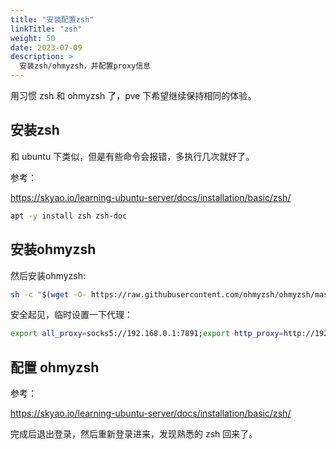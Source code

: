 ```yaml
---
title: "安装配置zsh"
linkTitle: "zsh"
weight: 50
date: 2023-07-09
description: >
  安装zsh/ohmyzsh，并配置proxy信息
---
```


用习惯 zsh 和 ohmyzsh 了，pve 下希望继续保持相同的体验。

## 安装zsh

和 ubuntu 下类似，但是有些命令会报错，多执行几次就好了。

参考：

https://skyao.io/learning-ubuntu-server/docs/installation/basic/zsh/

```bash
apt -y install zsh zsh-doc
```

## 安装ohmyzsh

然后安装ohmyzsh:

```bash
sh -c "$(wget -O- https://raw.githubusercontent.com/ohmyzsh/ohmyzsh/master/tools/install.sh)"
```

安全起见，临时设置一下代理：

```bash
export all_proxy=socks5://192.168.0.1:7891;export http_proxy=http://192.168.0.1:7890;export https_proxy=http://192.168.0.1:7890;export no_proxy=127.0.0.1,localhost,local,.local,192.168.0.0/16,10.0.0.0/16
```

## 配置 ohmyzsh

参考：

https://skyao.io/learning-ubuntu-server/docs/installation/basic/zsh/

完成后退出登录，然后重新登录进来，发现熟悉的 zsh 回来了。